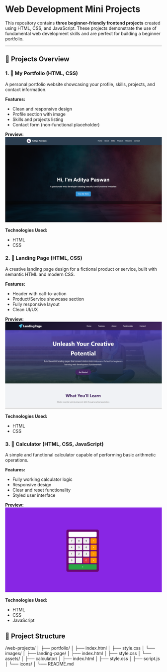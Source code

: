 # Web Development Mini Projects

This repository contains **three beginner-friendly frontend projects** created using HTML, CSS, and JavaScript. These projects demonstrate the use of fundamental web development skills and are perfect for building a beginner portfolio.

---

## 🚀 Projects Overview

### 1. 🎨 My Portfolio (HTML, CSS)

A personal portfolio website showcasing your profile, skills, projects, and contact information.

**Features:**
- Clean and responsive design
- Profile section with image
- Skills and projects listing
- Contact form (non-functional placeholder)

**Preview:**  
![Prtpolio Screenshot](Portpolo.png)

**Technologies Used:**
- HTML
- CSS

### 2. 🌟 Landing Page (HTML, CSS)

A creative landing page design for a fictional product or service, built with semantic HTML and modern CSS.

**Features:**
- Header with call-to-action
- Product/Service showcase section
- Fully responsive layout
- Clean UI/UX

**Preview:**  
![Landing Page Screenshot](https://github.com/aditya007-commit/CodeSoft-Web-D-projects/blob/3dbf3c4c7ba71371792ba64b2d0b45dd32ab309a/Landing%20Page.png)

**Technologies Used:**
- HTML
- CSS

### 3. 🧮 Calculator (HTML, CSS, JavaScript)

A simple and functional calculator capable of performing basic arithmetic operations.

**Features:**
- Fully working calculator logic
- Responsive design
- Clear and reset functionality
- Styled user interface

**Preview:**  
![Calculator Screenshot](Calculator.png)

**Technologies Used:**
- HTML
- CSS
- JavaScript


## 📁 Project Structure

/web-projects/
│
├── portfolio/
│ ├── index.html
│ ├── style.css
│ └── images/
│
├── landing-page/
│ ├── index.html
│ ├── style.css
│ └── assets/
│
├── calculator/
│ ├── index.html
│ ├── style.css
│ ├── script.js
│ └── icons/
│
└── README.md

